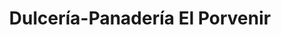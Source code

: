 ---
title: "Dulcería-Panadería El Porvenir"
url: /guisa/dulceria-panaderia-el-porvenir/
shop: panadería
---